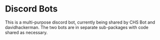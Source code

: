 # Discord Bots
This is a multi-purpose discord bot, currently being shared by CHS Bot and davidhackerman.
The two bots are in separate sub-packages with code shared as necessary.
